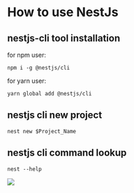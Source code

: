 # How to use NestJs

## nestjs-cli tool installation

for npm user:

```shell==
npm i -g @nestjs/cli
```

for yarn user:
```shell==
yarn global add @nestjs/cli
```

## nestjs cli new project

```shell==
nest new $Project_Name
```

## nestjs cli command lookup

```shell==
nest --help
```

![](https://i.imgur.com/wiqqJIF.png)